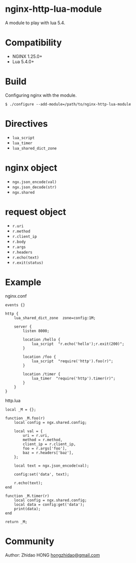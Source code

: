 # nginx-http-lua-module
A module to play with lua 5.4.

Compatibility
=============

- NGINX 1.25.0+
- Lua 5.4.0+

Build
=====

Configuring nginx with the module.

    $ ./configure --add-module=/path/to/nginx-http-lua-module
    
Directives
==========

- ``lua_script``
- ``lua_timer``
- ``lua_shared_dict_zone``

nginx object
====
- ``ngx.json_encode(val)``
- ``ngx.json_decode(str)``
- ``ngx.shared``

request object
====
- ``r.uri``
- ``r.method``
- ``r.client_ip``
- ``r.body``
- ``r.args``
- ``r.headers``
- ``r.echo(text)``
- ``r.exit(status)``


Example
=======

nginx.conf
```
events {}

http {
    lua_shared_dict_zone  zone=config:1M;

    server {
        listen 8000;

        location /hello {
            lua_script  "r.echo('hello');r.exit(200)";
        }

        location /foo {
            lua_script  "require('http').foo(r)";
        }

        location /timer {
            lua_timer  "require('http').timer(r)";
        }
    }
}
```

http.lua
```
local _M = {};

function _M.foo(r)
    local config = ngx.shared.config;

    local val = {
        uri = r.uri,
        method = r.method,
        client_ip = r.client_ip,
        foo = r.args['foo'],
        baz = r.headers['baz'],
    };

    local text = ngx.json_encode(val);

    config:set('data', text);

    r.echo(text);
end

function _M.timer(r)
    local config = ngx.shared.config;
    local data = config:get('data');
    print(data);
end

return _M;
```

Community
=========
Author: Zhidao HONG <hongzhidao@gmail.com>
